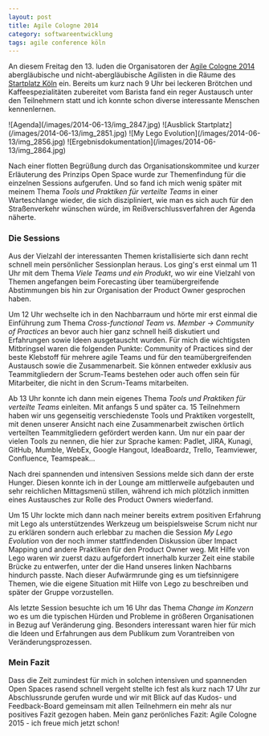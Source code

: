 ```yaml
---
layout: post
title: Agile Cologne 2014
category: softwareentwicklung
tags: agile conference köln
---
```


An diesem Freitag den 13. luden die Organisatoren der [Agile Cologne 2014](http://agilecologne.de/) abergläubische und nicht-abergläubische Agilisten in die Räume des [Startplatz Köln](http://www.startplatz.de/) ein. Bereits um kurz nach 9 Uhr bei leckeren Brötchen und Kaffeespezialitäten zubereitet vom Barista fand ein reger Austausch unter den Teilnehmern statt und ich konnte schon diverse interessante Menschen kennenlernen.

<div class="gallery" markdown="1">
![Agenda](/images/2014-06-13/img_2847.jpg)
![Ausblick Startplatz](/images/2014-06-13/img_2851.jpg)
![My Lego Evolution](/images/2014-06-13/img_2856.jpg)
![Ergebnisdokumentation](/images/2014-06-13/img_2864.jpg)
</div>

Nach einer flotten Begrüßung durch das Organisationskommitee und kurzer Erläuterung des Prinzips Open Space wurde zur Themenfindung für die einzelnen Sessions aufgerufen. Und so fand ich mich wenig später mit meinem Thema _Tools und Praktiken für verteilte Teams_ in einer Warteschlange wieder, die sich diszipliniert, wie man es sich auch für den Straßenverkehr wünschen würde, im Reißverschlussverfahren der Agenda näherte.

### Die Sessions

Aus der Vielzahl der interessanten Themen kristallisierte sich dann recht schnell mein persönlicher Sessionplan heraus. Los ging's erst einmal um 11 Uhr mit dem Thema _Viele Teams und ein Produkt_, wo wir eine Vielzahl von Themen angefangen beim Forecasting über teamübergreifende Abstimmungen bis hin zur Organisation der Product Owner gesprochen haben.

Um 12 Uhr wechselte ich in den Nachbarraum und hörte mir erst einmal die Einführung zum Thema _Cross-functional Team vs. Member -> Community of Practices_ an bevor auch hier ganz schnell heiß diskutiert und Erfahrungen sowie Ideen ausgetauscht wurden. Für mich die wichtigsten Mitbringsel waren die folgenden Punkte: Community of Practices sind der beste Klebstoff für mehrere agile Teams und für den teamübergreifenden Austausch sowie die Zusammenarbeit. Sie können entweder exklusiv aus Teammitgliedern der Scrum-Teams bestehen oder auch offen sein für Mitarbeiter, die nicht in den Scrum-Teams mitarbeiten.

Ab 13 Uhr konnte ich dann mein eigenes Thema _Tools und Praktiken für verteilte Teams_ einleiten. Mit anfangs 5 und später ca. 15 Teilnehmern haben wir uns gegenseitig verschiedenste Tools und Praktiken vorgestellt, mit denen unserer Ansicht nach eine Zusammenarbeit zwischen örtlich verteilten Teammitgliedern gefördert werden kann. Um nur ein paar der vielen Tools zu nennen, die hier zur Sprache kamen: Padlet, JIRA, Kunagi, GitHub, Mumble, WebEx, Google Hangout, IdeaBoardz, Trello, Teamviewer, Confluence, Teamspeak...

Nach drei spannenden und intensiven Sessions melde sich dann der erste Hunger. Diesen konnte ich in der Lounge am mittlerweile aufgebauten und sehr reichlichen Mittagsmenü stillen, während ich mich plötzlich inmitten eines Austausches zur Rolle des Product Owners wiederfand.

Um 15 Uhr lockte mich dann nach meiner bereits extrem positiven Erfahrung mit Lego als unterstützendes Werkzeug um beispielsweise Scrum nicht nur zu erklären sondern auch erlebbar zu machen die Session _My Lego Evolution_ von der noch immer stattfindenden Diskussion über Impact Mapping und andere Praktiken für den Product Owner weg. Mit Hilfe von Lego waren wir zuerst dazu aufgefordert innerhalb kurzer Zeit eine stabile Brücke zu entwerfen, unter der die Hand unseres linken Nachbarns hindurch passte. Nach dieser Aufwärmrunde ging es um tiefsinnigere Themen, wie die eigene Situation mit Hilfe von Lego zu beschreiben und später der Gruppe vorzustellen.

Als letzte Session besuchte ich um 16 Uhr das Thema _Change im Konzern_ wo es um die typischen Hürden und Probleme in größeren Organisationen in Bezug auf Veränderung ging. Besonders interessant waren hier für mich die Ideen und Erfahrungen aus dem Publikum zum Vorantreiben von Veränderungsprozessen.

### Mein Fazit

Dass die Zeit zumindest für mich in solchen intensiven und spannenden Open Spaces rasend schnell vergeht stellte ich fest als kurz nach 17 Uhr zur Abschlussrunde gerufen wurde und wir mit Blick auf das Kudos- und Feedback-Board gemeinsam mit allen Teilnehmern ein mehr als nur positives Fazit gezogen haben. Mein ganz perönliches Fazit: Agile Cologne 2015 - ich freue mich jetzt schon!
